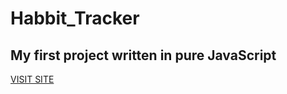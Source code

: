 # Habbit_Tracker
## My first project written in pure JavaScript 
<a href="https://darginid.github.io/Habbit_Tracker" target="_blank">VISIT SITE</a>
